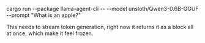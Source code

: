 cargo run --package llama-agent-cli -- --model unsloth/Qwen3-0.6B-GGUF --prompt "What is an apple?"

This needs to stream token generation, right now it returns it as a block all at once, which make it feel frozen.
